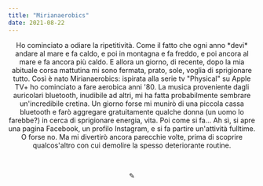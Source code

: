 ```yaml
---
title: "Mirianaerobics"
date: 2021-08-22
---
```

<div align="center">
Ho cominciato a odiare la ripetitività. Come il fatto che ogni anno *devi* andare al mare e fa caldo, e poi in montagna e fa freddo, e poi ancora al mare e fa ancora più caldo. E allora un giorno, di recente, dopo la mia abituale corsa mattutina mi sono fermata, prato, sole, voglia di sprigionare tutto. Così è nato Mirianaerobics: ispirata alla serie tv "Physical" su Apple TV+ ho cominciato a fare aerobica anni '80. La musica proveniente dagli auricolari bluetooth, inudibile ad altri, mi ha fatta probabilmente sembrare un'incredibile cretina. Un giorno forse mi munirò di una piccola cassa bluetooth e farò aggregare gratuitamente qualche donna (un uomo lo farebbe?) in cerca di sprigionare energia, vita. Poi come si fa... Ah sì, si apre una pagina Facebook, un profilo Instagram, e si fa partire un'attività fulltime. O forse no. Ma mi divertirò ancora parecchie volte, prima di scoprire qualcos'altro con cui demolire la spesso deteriorante routine.
</div>

&nbsp;

<div align="center">
  ✎
</div>
